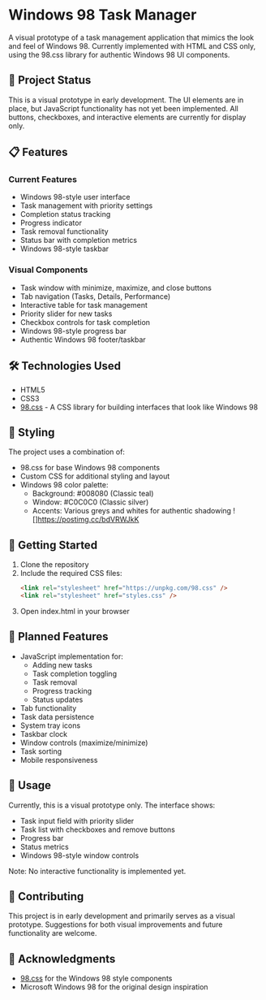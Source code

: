 # Windows 98 Task Manager

A visual prototype of a task management application that mimics the look and feel of Windows 98. Currently implemented with HTML and CSS only, using the 98.css library for authentic Windows 98 UI components.

## 🚧 Project Status

This is a visual prototype in early development. The UI elements are in place, but JavaScript functionality has not yet been implemented. All buttons, checkboxes, and interactive elements are currently for display only.

## 📋 Features

### Current Features
- Windows 98-style user interface
- Task management with priority settings
- Completion status tracking
- Progress indicator
- Task removal functionality
- Status bar with completion metrics
- Windows 98-style taskbar

### Visual Components
- Task window with minimize, maximize, and close buttons
- Tab navigation (Tasks, Details, Performance)
- Interactive table for task management
- Priority slider for new tasks
- Checkbox controls for task completion
- Windows 98-style progress bar
- Authentic Windows 98 footer/taskbar

## 🛠 Technologies Used
- HTML5
- CSS3
- [98.css](https://unpkg.com/98.css) - A CSS library for building interfaces that look like Windows 98

## 🎨 Styling

The project uses a combination of:
- 98.css for base Windows 98 components
- Custom CSS for additional styling and layout
- Windows 98 color palette:
  - Background: #008080 (Classic teal)
  - Window: #C0C0C0 (Classic silver)
  - Accents: Various greys and whites for authentic shadowing
![]https://postimg.cc/bdVRWJkK

## 🚀 Getting Started

1. Clone the repository
2. Include the required CSS files:
    ```html
    <link rel="stylesheet" href="https://unpkg.com/98.css" />
    <link rel="stylesheet" href="styles.css" />
    ```
3. Open index.html in your browser

## 📝 Planned Features
- JavaScript implementation for:
  - Adding new tasks
  - Task completion toggling
  - Task removal
  - Progress tracking
  - Status updates
- Tab functionality
- Task data persistence
- System tray icons
- Taskbar clock
- Window controls (maximize/minimize)
- Task sorting
- Mobile responsiveness

## 🎯 Usage

Currently, this is a visual prototype only. The interface shows:
- Task input field with priority slider
- Task list with checkboxes and remove buttons
- Progress bar
- Status metrics
- Windows 98-style window controls

Note: No interactive functionality is implemented yet.

## 🤝 Contributing

This project is in early development and primarily serves as a visual prototype. Suggestions for both visual improvements and future functionality are welcome.

## 🙏 Acknowledgments
- [98.css](https://github.com/jdan/98.css) for the Windows 98 style components
- Microsoft Windows 98 for the original design inspiration
